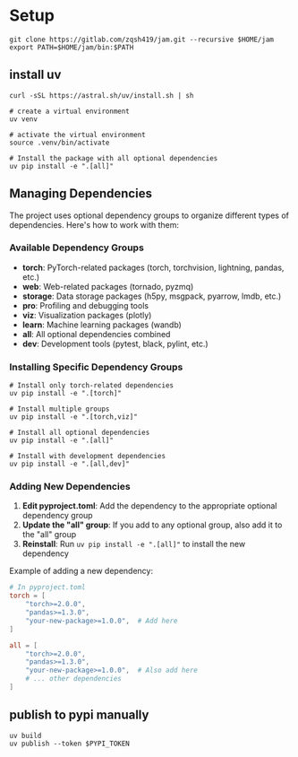 # Setup

```shell
git clone https://gitlab.com/zqsh419/jam.git --recursive $HOME/jam
export PATH=$HOME/jam/bin:$PATH
```

## install uv

```shell
curl -sSL https://astral.sh/uv/install.sh | sh

# create a virtual environment
uv venv

# activate the virtual environment
source .venv/bin/activate

# Install the package with all optional dependencies
uv pip install -e ".[all]"
```

## Managing Dependencies

The project uses optional dependency groups to organize different types of dependencies. Here's how to work with them:

### Available Dependency Groups

- **torch**: PyTorch-related packages (torch, torchvision, lightning, pandas, etc.)
- **web**: Web-related packages (tornado, pyzmq)
- **storage**: Data storage packages (h5py, msgpack, pyarrow, lmdb, etc.)
- **pro**: Profiling and debugging tools
- **viz**: Visualization packages (plotly)
- **learn**: Machine learning packages (wandb)
- **all**: All optional dependencies combined
- **dev**: Development tools (pytest, black, pylint, etc.)

### Installing Specific Dependency Groups

```shell
# Install only torch-related dependencies
uv pip install -e ".[torch]"

# Install multiple groups
uv pip install -e ".[torch,viz]"

# Install all optional dependencies
uv pip install -e ".[all]"

# Install with development dependencies
uv pip install -e ".[all,dev]"
```

### Adding New Dependencies

1. **Edit pyproject.toml**: Add the dependency to the appropriate optional dependency group
2. **Update the "all" group**: If you add to any optional group, also add it to the "all" group
3. **Reinstall**: Run `uv pip install -e ".[all]"` to install the new dependency

Example of adding a new dependency:
```toml
# In pyproject.toml
torch = [
    "torch>=2.0.0",
    "pandas>=1.3.0",
    "your-new-package>=1.0.0",  # Add here
]

all = [
    "torch>=2.0.0",
    "pandas>=1.3.0",
    "your-new-package>=1.0.0",  # Also add here
    # ... other dependencies
]
```

## publish to pypi manually

```shell
uv build
uv publish --token $PYPI_TOKEN
```
